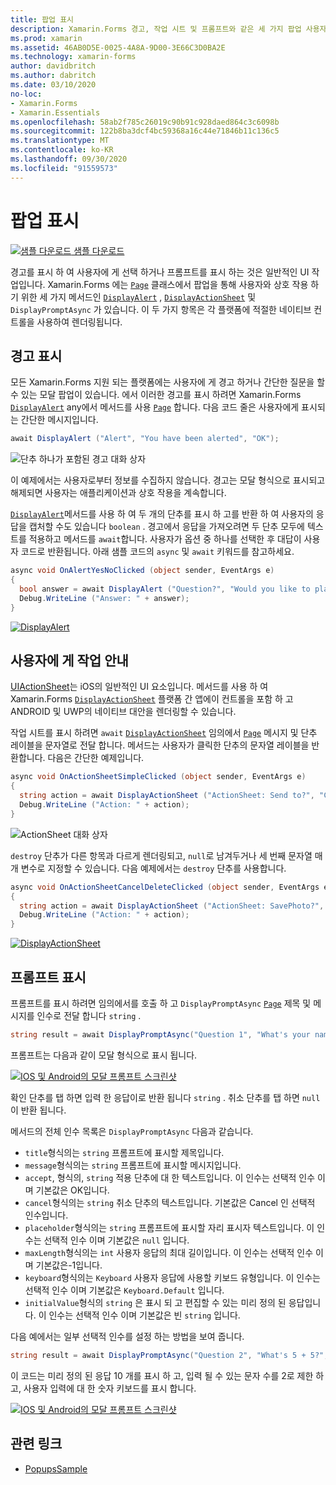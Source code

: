 ```yaml
---
title: 팝업 표시
description: Xamarin.Forms 경고, 작업 시트 및 프롬프트와 같은 세 가지 팝업 사용자 인터페이스 요소를 제공 합니다. 이 문서에서는 경고, 작업 시트 및 프롬프트 Api를 사용 하 여 사용자에 게 간단한 질문을 하 고, 작업을 안내 하 고, 프롬프트를 표시 하는 대화 상자를 표시 하는 방법을 보여줍니다.
ms.prod: xamarin
ms.assetid: 46AB0D5E-0025-4A8A-9D00-3E66C3D0BA2E
ms.technology: xamarin-forms
author: davidbritch
ms.author: dabritch
ms.date: 03/10/2020
no-loc:
- Xamarin.Forms
- Xamarin.Essentials
ms.openlocfilehash: 58ab2f785c26019c90b91c928daed864c3c6098b
ms.sourcegitcommit: 122b8ba3dcf4bc59368a16c44e71846b11c136c5
ms.translationtype: MT
ms.contentlocale: ko-KR
ms.lasthandoff: 09/30/2020
ms.locfileid: "91559573"
---
```

# <a name="display-pop-ups"></a>팝업 표시

[![샘플 다운로드](~/media/shared/download.png) 샘플 다운로드](https://docs.microsoft.com/samples/xamarin/xamarin-forms-samples/navigation-pop-ups)

경고를 표시 하 여 사용자에 게 선택 하거나 프롬프트를 표시 하는 것은 일반적인 UI 작업입니다. Xamarin.Forms 에는 [`Page`](xref:Xamarin.Forms.Page) 클래스에서 팝업을 통해 사용자와 상호 작용 하기 위한 세 가지 메서드인 [`DisplayAlert`](xref:Xamarin.Forms.Page.DisplayAlert*) , [`DisplayActionSheet`](xref:Xamarin.Forms.Page.DisplayActionSheet*) 및 `DisplayPromptAsync` 가 있습니다. 이 두 가지 항목은 각 플랫폼에 적절한 네이티브 컨트롤을 사용하여 렌더링됩니다.

## <a name="display-an-alert"></a>경고 표시

모든 Xamarin.Forms 지원 되는 플랫폼에는 사용자에 게 경고 하거나 간단한 질문을 할 수 있는 모달 팝업이 있습니다. 에서 이러한 경고를 표시 하려면 Xamarin.Forms [`DisplayAlert`](xref:Xamarin.Forms.Page.DisplayAlert*) any에서 메서드를 사용 [`Page`](xref:Xamarin.Forms.Page) 합니다. 다음 코드 줄은 사용자에게 표시되는 간단한 메시지입니다.

```csharp
await DisplayAlert ("Alert", "You have been alerted", "OK");
```

![단추 하나가 포함된 경고 대화 상자](pop-ups-images/alert.png)

이 예제에서는 사용자로부터 정보를 수집하지 않습니다. 경고는 모달 형식으로 표시되고 해제되면 사용자는 애플리케이션과 상호 작용을 계속합니다.

[`DisplayAlert`](xref:Xamarin.Forms.Page.DisplayAlert*)메서드를 사용 하 여 두 개의 단추를 표시 하 고를 반환 하 여 사용자의 응답을 캡처할 수도 있습니다 `boolean` . 경고에서 응답을 가져오려면 두 단추 모두에 텍스트를 적용하고 메서드를 `await`합니다. 사용자가 옵션 중 하나를 선택한 후 대답이 사용자 코드로 반환됩니다. 아래 샘플 코드의 `async` 및 `await` 키워드를 참고하세요.

```csharp
async void OnAlertYesNoClicked (object sender, EventArgs e)
{
  bool answer = await DisplayAlert ("Question?", "Would you like to play a game", "Yes", "No");
  Debug.WriteLine ("Answer: " + answer);
}
```

[![DisplayAlert](pop-ups-images/alert2-sml.png "두 단추가 있는 경고 대화 상자")](pop-ups-images/alert2.png#lightbox "두 단추가 있는 경고 대화 상자")

## <a name="guide-users-through-tasks"></a>사용자에 게 작업 안내

[UIActionSheet](https://developer.apple.com/library/ios/documentation/uikit/reference/uiactionsheet_class/Reference/Reference.html)는 iOS의 일반적인 UI 요소입니다. 메서드를 사용 하 여 Xamarin.Forms [`DisplayActionSheet`](xref:Xamarin.Forms.Page.DisplayActionSheet*) 플랫폼 간 앱에이 컨트롤을 포함 하 고 ANDROID 및 UWP의 네이티브 대안을 렌더링할 수 있습니다.

작업 시트를 표시 하려면 `await` [`DisplayActionSheet`](xref:Xamarin.Forms.Page.DisplayActionSheet*) 임의에서 [`Page`](xref:Xamarin.Forms.Page) 메시지 및 단추 레이블을 문자열로 전달 합니다. 메서드는 사용자가 클릭한 단추의 문자열 레이블을 반환합니다. 다음은 간단한 예제입니다.

```csharp
async void OnActionSheetSimpleClicked (object sender, EventArgs e)
{
  string action = await DisplayActionSheet ("ActionSheet: Send to?", "Cancel", null, "Email", "Twitter", "Facebook");
  Debug.WriteLine ("Action: " + action);
}
```

![ActionSheet 대화 상자](pop-ups-images/action.png)

`destroy` 단추가 다른 항목과 다르게 렌더링되고, `null`로 남겨두거나 세 번째 문자열 매개 변수로 지정할 수 있습니다. 다음 예제에서는 `destroy` 단추를 사용합니다.

```csharp
async void OnActionSheetCancelDeleteClicked (object sender, EventArgs e)
{
  string action = await DisplayActionSheet ("ActionSheet: SavePhoto?", "Cancel", "Delete", "Photo Roll", "Email");
  Debug.WriteLine ("Action: " + action);
}
```

[![DisplayActionSheet](pop-ups-images/action2-sml.png "소멸 단추가 있는 작업 시트 대화 상자")](pop-ups-images/action2.png#lightbox "소멸 단추가 있는 작업 시트 대화 상자")

## <a name="display-a-prompt"></a>프롬프트 표시

프롬프트를 표시 하려면 임의에서를 호출 하 고 `DisplayPromptAsync` [`Page`](xref:Xamarin.Forms.Page) 제목 및 메시지를 인수로 전달 합니다 `string` .

```csharp
string result = await DisplayPromptAsync("Question 1", "What's your name?");
```

프롬프트는 다음과 같이 모달 형식으로 표시 됩니다.

[![IOS 및 Android의 모달 프롬프트 스크린샷](pop-ups-images/simple-prompt.png "모달 프롬프트")](pop-ups-images/simple-prompt-large.png#lightbox "모달 프롬프트")

확인 단추를 탭 하면 입력 한 응답이로 반환 됩니다 `string` . 취소 단추를 탭 하면 `null` 이 반환 됩니다.

메서드의 전체 인수 목록은 `DisplayPromptAsync` 다음과 같습니다.

- `title`형식의는 `string` 프롬프트에 표시할 제목입니다.
- `message`형식의는 `string` 프롬프트에 표시할 메시지입니다.
- `accept`, 형식의, `string` 적용 단추에 대 한 텍스트입니다. 이 인수는 선택적 인수 이며 기본값은 OK입니다.
- `cancel`형식의는 `string` 취소 단추의 텍스트입니다. 기본값은 Cancel 인 선택적 인수입니다.
- `placeholder`형식의는 `string` 프롬프트에 표시할 자리 표시자 텍스트입니다. 이 인수는 선택적 인수 이며 기본값은 `null` 입니다.
- `maxLength`형식의는 `int` 사용자 응답의 최대 길이입니다. 이 인수는 선택적 인수 이며 기본값은-1입니다.
- `keyboard`형식의는 `Keyboard` 사용자 응답에 사용할 키보드 유형입니다. 이 인수는 선택적 인수 이며 기본값은 `Keyboard.Default` 입니다.
- `initialValue`형식의 `string` 은 표시 되 고 편집할 수 있는 미리 정의 된 응답입니다. 이 인수는 선택적 인수 이며 기본값은 빈 `string` 입니다.

다음 예에서는 일부 선택적 인수를 설정 하는 방법을 보여 줍니다.

```csharp
string result = await DisplayPromptAsync("Question 2", "What's 5 + 5?", initialValue: "10", maxLength: 2, keyboard: Keyboard.Numeric);
```

이 코드는 미리 정의 된 응답 10 개를 표시 하 고, 입력 될 수 있는 문자 수를 2로 제한 하 고, 사용자 입력에 대 한 숫자 키보드를 표시 합니다.

[![IOS 및 Android의 모달 프롬프트 스크린샷](pop-ups-images/keyboard-prompt.png "모달 프롬프트")](pop-ups-images/keyboard-prompt-large.png#lightbox "모달 프롬프트")

## <a name="related-links"></a>관련 링크

- [PopupsSample](/samples/xamarin/xamarin-forms-samples/navigation-pop-ups)